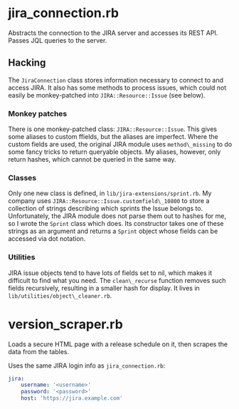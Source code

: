 # jira\_connection.rb

Abstracts the connection to the JIRA server and accesses its REST API. Passes JQL queries to the server.

## Hacking
The `JiraConnection` class stores information necessary to connect to and access JIRA. It also has some methods to process issues, which could not easily be monkey-patched into `JIRA::Resource::Issue` (see below).

### Monkey patches
There is one monkey-patched class: `JIRA::Resource::Issue`. This gives some aliases to custom ffields, but the aliases are imperfect. Where the custom fields are used, the original JIRA module uses `method\_missing` to do some fancy tricks to return queryable objects. My aliases, however, only return hashes, which cannot be queried in the same way.

### Classes
Only one new class is defined, in `lib/jira-extensions/sprint.rb`. My company uses `JIRA::Resource::Issue.customfield\_10800` to store a collection of strings describing which sprints the Issue belongs to. Unfortunately, the JIRA module does not parse them out to hashes for me, so I wrote the `Sprint` class which does. Its constructor takes one of these strings as an argument and returns a `Sprint` object whose fields can be accessed via dot notation.

### Utilities
JIRA issue objects tend to have lots of fields set to nil, which makes it difficult to find what you need. The `clean\_recurse` function removes such fields recursively, resulting in a smaller hash for display. It lives in `lib/utilities/object\_cleaner.rb`.


# version\_scraper.rb

Loads a secure HTML page with a release schedule on it, then scrapes the data from the tables.

Uses the same JIRA login info as `jira_connection.rb`:

```yml
jira:
    username: '<username>'
    password: '<password>'
    host: 'https://jira.example.com'
```

